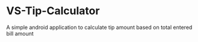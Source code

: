 # VS-Tip-Calculator
A simple android application to calculate tip amount based on total entered bill amount
